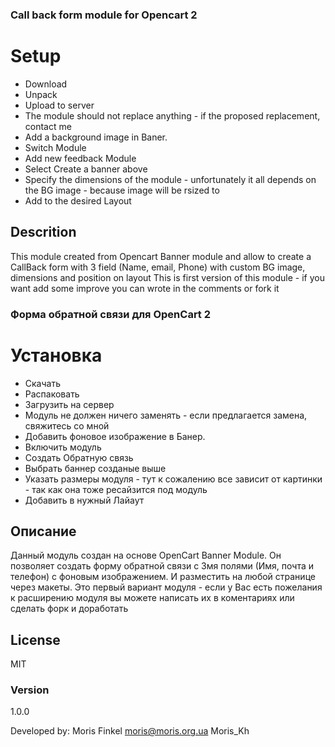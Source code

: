 ### Call back form module for Opencart 2

# Setup

  - Download
  - Unpack
  - Upload to server
  - The module should not replace anything - if the proposed replacement, contact me
  - Add a background image in Baner.
  - Switch Module
  - Add new feedback Module
  - Select Create a banner above
  - Specify the dimensions of the module - unfortunately it all depends on the BG image - because image will be rsized to
  - Add to the desired Layout

Descrition
-----
This module created from Opencart Banner module and allow to create a CallBack form with 3 field (Name, email, Phone) with custom BG image, dimensions and position on layout
This is first version of this module - if you want add some improve you can wrote in the comments or fork it


### Форма обратной связи для OpenCart 2

# Установка

  - Скачать
  - Распаковать
  - Загрузить на сервер
  - Модуль не должен ничего заменять - если предлагается замена, свяжитесь со мной 
  - Добавить фоновое изображение в Банер.
  - Включить модуль
  - Создать Обратную связь
  - Выбрать баннер созданые выше
  - Указать размеры модуля - тут к сожалению все зависит от картинки - так как она тоже ресайзится под модуль
  - Добавить в нужный Лайаут

Описание
----
Данный модуль создан на основе OpenCart Banner Module. Он позволяет создать форму обратной связи с 3мя полями (Имя, почта и телефон) с фоновым изображением. И разместить на любой странице через макеты.
Это первый вариант модуля - если у Вас есть пожелания к расширению модуля вы можете написать их в коментариях или сделать форк и доработать


License
----

MIT

### Version
1.0.0

Developed by: Moris Finkel moris@moris.org.ua Moris_Kh
